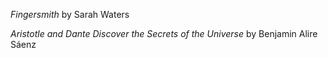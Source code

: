 *Fingersmith* by Sarah Waters

*Aristotle and Dante Discover the Secrets of the Universe* by Benjamin Alire Sáenz
